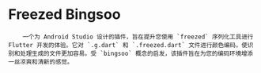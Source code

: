 # Freezed Bingsoo

        一个为 Android Studio 设计的插件，旨在提升您使用 `freezed` 序列化工具进行 Flutter 开发的体验。它对 `.g.dart` 和 `.freezed.dart` 文件进行颜色编码，使识别和处理生成的文件更加容易。受 `bingsoo` 概念的启发，该插件旨在为您的编码环境增添一丝凉爽和清新的感觉。

